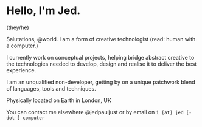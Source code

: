 # Hello, I'm Jed.
(they/he)

Salutations, @world. I am a form of creative technologist (read: human with a computer.)

I currently work on conceptual projects, helping bridge abstract creative to the technologies needed to develop, design and realise it to deliver the best experience.

I am an unqualified non-developer, getting by on a unique patchwork blend of languages, tools and techniques.

Physically located on Earth in London, UK

You can contact me elsewhere @jedpauljust or by email on   `i [at] jed [-dot-] computer`